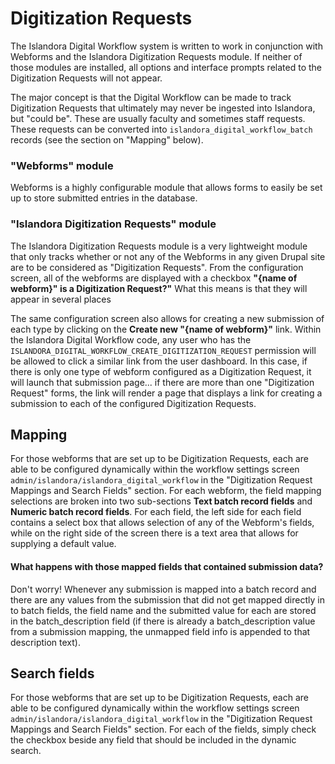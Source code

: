 # Digitization Requests
The Islandora Digital Workflow system is written to work in conjunction with Webforms and the Islandora Digitization Requests module.  If neither of those modules are installed, all options and interface prompts related to the Digitization Requests will not appear.

The major concept is that the Digital Workflow can be made to track Digitization Requests that ultimately may never be ingested into Islandora, but "could be".  These are usually faculty and sometimes staff requests.  These requests can be converted into `islandora_digital_workflow_batch` records (see the section on "Mapping" below).

### "Webforms" module
Webforms is a highly configurable module that allows forms to easily be set up to store submitted entries in the database.

### "Islandora Digitization Requests" module
The Islandora Digitization Requests module is a very lightweight module that only tracks whether or not any of the Webforms in any given Drupal site are to be considered as "Digitization Requests".  From the configuration screen, all of the webforms are displayed with a checkbox **"{name of webform}" is a Digitization Request?"**  What this means is that they will appear in several places 

The same configuration screen also allows for creating a new submission of each type by clicking on the **Create new "{name of webform}"** link.  Within the Islandora Digital Workflow code, any user who has the `ISLANDORA_DIGITAL_WORKFLOW_CREATE_DIGITIZATION_REQUEST` permission will be allowed to click a similar link from the user dashboard.  In this case, if there is only one type of webform configured as a Digitization Request, it will launch that submission page... if there are more than one "Digitization Request" forms, the link will render a page that displays a link for creating a submission to each of the configured Digitization Requests.

## Mapping
For those webforms that are set up to be Digitization Requests, each are able to be configured dynamically within the workflow settings screen `admin/islandora/islandora_digital_workflow` in the "Digitization Request Mappings and Search Fields" section.  For each webform, the field mapping selections are broken into two sub-sections **Text batch record fields** and **Numeric batch record fields**.  For each field, the left side for each field contains a select box that allows selection of any of the Webform's fields, while on the right side of the screen there is a text area that allows for supplying a default value.

#### What happens with those mapped fields that contained submission data?
Don't worry!  Whenever any submission is mapped into a batch record and there are any values from the submission that did not get mapped directly in to batch fields, the field name and the submitted value for each are stored in the batch_description field (if there is already a batch_description value from a submission mapping, the unmapped field info is appended to that description text).

## Search fields
For those webforms that are set up to be Digitization Requests, each are able to be configured dynamically within the workflow settings screen `admin/islandora/islandora_digital_workflow` in the "Digitization Request Mappings and Search Fields" section.  For each of the fields, simply check the checkbox beside any field that should be included in the dynamic search.
